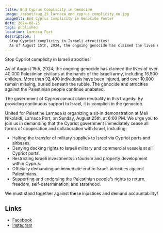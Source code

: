 ```yaml
---
title: End Cyprus Complicity in Genocide
image: /asset/aug_25_larnaca_end_cyprus_complicity_en.jpg
imageAlt: End Cyprus Complicity in Genocide Poster
date: 2024-08-25
tags: published
location: Larnaca Port
description: |
  Stop Cypriot complicity in Israeli atrocities!
  As of August 15th, 2024, the ongoing genocide has claimed the lives of over 40,000 Palestinian civilians at the hands of the Israeli army, including 16,500 children. More than 92,400 individuals have been injured, and over 10,000 remain missing, buried beneath the rubble. The genocide and atrocities against the Palestinian people continue unabated.
---
```


Stop Cypriot complicity in Israeli atrocities!

As of August 15th, 2024, the ongoing genocide has claimed the lives of over 40,000 Palestinian civilians at the hands of the Israeli army, including 16,500 children. More than 92,400 individuals have been injured, and over 10,000 remain missing, buried beneath the rubble. The genocide and atrocities against the Palestinian people continue unabated.

The government of Cyprus cannot claim neutrality in this tragedy. By providing continuous support to Israel, it is complicit in the genocide.

United for Palestine Larnaca is organizing a sit-in demonstration at Meli Nikolaidi, Larnaca Port, on Sunday, August 25th, at 6:00 PM. We urge you to join us in demanding that the Cypriot government immediately cease all forms of cooperation and collaboration with Israel, including:

- Halting the transfer of military supplies to Israel via Cypriot ports and airbases.
- Denying docking rights to Israeli military and commercial vessels at all Cypriot ports.
- Restricting Israeli investments in tourism and property development within Cyprus.
- Officially demanding an immediate end to Israeli atrocities against Palestinians.
- Supporting and endorsing the Palestinian people's rights to return, freedom, self-determination, and statehood.

We must stand together against these injustices and demand accountability!

## Links

- [Facebook](https://www.facebook.com/permalink.php?story_fbid=pfbid02PJA2TVs8AkbCN1r9ZF44n8gjQLyPeyow3sPGhGfJ4ZVUmmRJhxdfhvuoQajcsA1Wl&id=61554267734007)
- [Instagram](https://www.instagram.com/united.for.palestine.larnaca/p/C-5leIrtAhs/)
